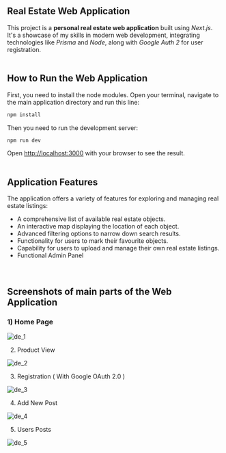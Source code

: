 ## Real Estate Web Application

<p>This project is a <strong>personal real estate web application</strong> built using <em>Next.js</em>. It's a showcase of my skills in modern web development, integrating technologies like <em>Prisma</em> and <em>Node</em>, along with <em>Google Auth 2</em> for user registration.<br><br></p>


## How to Run the Web Application

First, you need to install the node modules. Open your terminal, navigate to the main application directory and run this line:

```bash
npm install
```

Then you need to run the development server:

```bash
npm run dev
```

Open [http://localhost:3000](http://localhost:3000) with your browser to see the result.<span><br><br></span>


## Application Features

<p>The application offers a variety of features for exploring and managing real estate listings:</p>
<ul>
    <li>A comprehensive list of available real estate objects.</li>
    <li>An interactive map displaying the location of each object.</li>
    <li>Advanced filtering options to narrow down search results.</li>
    <li>Functionality for users to mark their favourite objects.</li>
    <li>Capability for users to upload and manage their own real estate listings.</li>
    <li>Functional Admin Panel</li>
    <br><br>
</ul>

## Screenshots of main parts of the Web Application

<h3>1) Home Page</h3>

  ![de_1](https://github.com/Damjan9898/Realestate-Next.js-project/assets/73915350/08e934a8-8880-4efb-ac89-6e3ea3021033)

2) Product View

  ![de_2](https://github.com/Damjan9898/Realestate-Next.js-project/assets/73915350/a9bcc51e-15ec-4b1a-8a54-290ee8704edd)

3) Registration ( With Google OAuth 2.0 )

  ![de_3](https://github.com/Damjan9898/Realestate-Next.js-project/assets/73915350/80845d3b-6e68-4ea3-ae14-52a148c12965)

4) Add New Post

  ![de_4](https://github.com/Damjan9898/Realestate-Next.js-project/assets/73915350/23c4d7dd-882b-49b8-97a2-4684af36c538)

5) Users Posts

  ![de_5](https://github.com/Damjan9898/Realestate-Next.js-project/assets/73915350/be5aa9a5-de6a-4e52-ad64-6b6f362a23aa)







